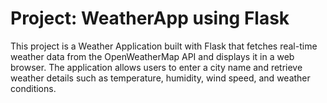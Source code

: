 # Project: WeatherApp using Flask
This project is a Weather Application built with Flask that fetches real-time weather data from the OpenWeatherMap API and displays it in a web browser. The application allows users to enter a city name and retrieve weather details such as temperature, humidity, wind speed, and weather conditions.


